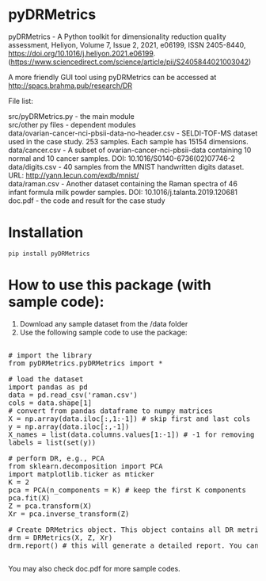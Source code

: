 # pyDRMetrics

pyDRMetrics - A Python toolkit for dimensionality reduction quality assessment, Heliyon, Volume 7, Issue 2, 2021, e06199, ISSN 2405-8440, https://doi.org/10.1016/j.heliyon.2021.e06199. (https://www.sciencedirect.com/science/article/pii/S2405844021003042)


A more friendly GUI tool using pyDRMetrics can be accessed at http://spacs.brahma.pub/research/DR

File list:

  src/pyDRMetrics.py - the main module  
  src/other py files - dependent modules  
  data/ovarian-cancer-nci-pbsii-data-no-header.csv - SELDI-TOF-MS dataset used in the case study. 253 samples. Each sample has 15154 dimensions.  
  data/cancer.csv - A subset of ovarian-cancer-nci-pbsii-data containing 10 normal and 10 cancer samples. DOI: 10.1016/S0140-6736(02)07746-2  
  data/digits.csv - 40 samples from the MNIST handwritten digits dataset. URL: http://yann.lecun.com/exdb/mnist/  
  data/raman.csv - Another dataset containing the Raman spectra of 46 infant formula milk powder samples. DOI: 10.1016/j.talanta.2019.120681   
  doc.pdf - the code and result for the case study

# Installation

`pip install pyDRMetrics`

# How to use this package (with sample code):

1. Download any sample dataset from the /data folder
2. Use the following sample code to use the package:
<pre>

# import the library
from pyDRMetrics.pyDRMetrics import *

# load the dataset
import pandas as pd
data = pd.read_csv('raman.csv')
cols = data.shape[1]
# convert from pandas dataframe to numpy matrices
X = np.array(data.iloc[:,1:-1]) # skip first and last cols
y = np.array(data.iloc[:,-1])
X_names = list(data.columns.values[1:-1]) # -1 for removing the last column
labels = list(set(y))

# perform DR, e.g., PCA
from sklearn.decomposition import PCA
import matplotlib.ticker as mticker
K = 2
pca = PCA(n_components = K) # keep the first K components
pca.fit(X)
Z = pca.transform(X)
Xr = pca.inverse_transform(Z)

# Create DRMetrics object. This object contains all DR metrics and main API functions
drm = DRMetrics(X, Z, Xr)
drm.report() # this will generate a detailed report. You can also access each metric, e.g., drm.QNN, drm.LCMC, etc.

</pre>

You may also check doc.pdf for more sample codes.
